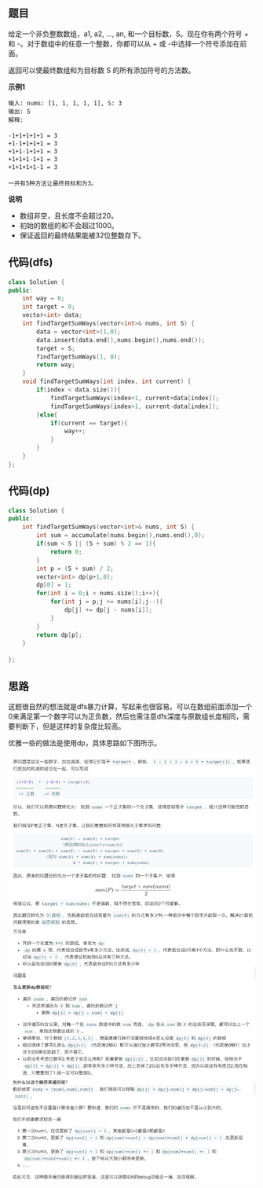 ## 题目
给定一个非负整数数组，a1, a2, ..., an, 和一个目标数，S。现在你有两个符号 + 和 -。对于数组中的任意一个整数，你都可以从 + 或 -中选择一个符号添加在前面。

返回可以使最终数组和为目标数 S 的所有添加符号的方法数。

**示例1**
```
输入: nums: [1, 1, 1, 1, 1], S: 3
输出: 5
解释: 

-1+1+1+1+1 = 3
+1-1+1+1+1 = 3
+1+1-1+1+1 = 3
+1+1+1-1+1 = 3
+1+1+1+1-1 = 3

一共有5种方法让最终目标和为3。
```

**说明**

* 数组非空，且长度不会超过20。
* 初始的数组的和不会超过1000。
* 保证返回的最终结果能被32位整数存下。

## 代码(dfs)
```C++
class Solution {
public:
    int way = 0;
    int target = 0;
    vector<int> data;
    int findTargetSumWays(vector<int>& nums, int S) {
        data = vector<int>(1,0);
        data.insert(data.end(),nums.begin(),nums.end());
        target = S;
        findTargetSumWays(1, 0);
        return way;
    }
    void findTargetSumWays(int index, int current) {
        if(index < data.size()){
            findTargetSumWays(index+1, current+data[index]);
            findTargetSumWays(index+1, current-data[index]);
        }else{
            if(current == target){
                way++;
            }
        }
    }
};
```

## 代码(dp)
```C++
class Solution {
public:
    int findTargetSumWays(vector<int>& nums, int S) {
        int sum = accumulate(nums.begin(),nums.end(),0);
        if(sum < S || (S + sum) % 2 == 1){
            return 0;
        }
        int p = (S + sum) / 2;
        vector<int> dp(p+1,0);
        dp[0] = 1;
        for(int i = 0;i < nums.size();i++){
            for(int j = p;j >= nums[i];j--){
                dp[j] += dp[j - nums[i]];
            }
        }
        return dp[p];
    }

};
```

## 思路

这题很自然的想法就是dfs暴力计算，写起来也很容易。可以在数组前面添加一个0来满足第一个数字可以为正负数，然后也需注意dfs深度与原数组长度相同，需要判断下，但是这样的复杂度比较高。

优雅一些的做法是使用dp，具体思路如下图所示。

![图片](/static/494_1.png)
![图片](/static/494_2.png)
![图片](/static/494_3.png)